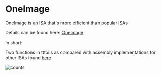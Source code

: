 # OneImage

OneImage is an ISA that's more efficient than popular ISAs

Details can be found here: [OneImage](https://medium.com/@davidly_33504/oneimage-towards-a-more-perfect-cpu-5ea8b418cd5e)

In short:

Two functions in tttoi.s as compared with assembly implementations for other ISAs found [here](https://github.com/davidly/ttt)

![counts](https://github.com/user-attachments/assets/56116823-ff37-45fd-ae38-800f5c742ad6)
